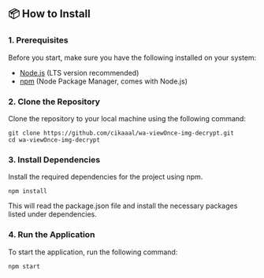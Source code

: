 ## 📦 **How to Install**

### 1. **Prerequisites**
Before you start, make sure you have the following installed on your system:

- [Node.js](https://nodejs.org/) (LTS version recommended)
- [npm](https://www.npmjs.com/) (Node Package Manager, comes with Node.js)

### 2. **Clone the Repository**
Clone the repository to your local machine using the following command:

```
git clone https://github.com/cikaaal/wa-viewOnce-img-decrypt.git
cd wa-viewOnce-img-decrypt
```

### 3. **Install Dependencies**

Install the required dependencies for the project using npm.

```
npm install
```
This will read the package.json file and install the necessary packages listed under dependencies.

### 4. **Run the Application**

To start the application, run the following command:
```
npm start
```
